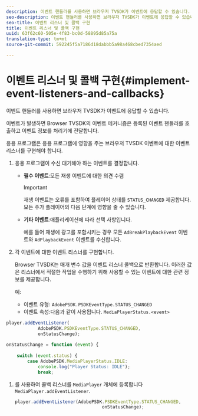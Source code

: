 ```yaml
---
description: 이벤트 핸들러를 사용하면 브라우저 TVSDK가 이벤트에 응답할 수 있습니다.
seo-description: 이벤트 핸들러를 사용하면 브라우저 TVSDK가 이벤트에 응답할 수 있습니다.
seo-title: 이벤트 리스너 및 콜백 구현
title: 이벤트 리스너 및 콜백 구현
uuid: 63f62c60-505e-4f83-bc0d-58895d85a75a
translation-type: tm+mt
source-git-commit: 592245f5a7186d18dabbb5a98a468cbed7354aed

---
```



# 이벤트 리스너 및 콜백 구현{#implement-event-listeners-and-callbacks}

이벤트 핸들러를 사용하면 브라우저 TVSDK가 이벤트에 응답할 수 있습니다.

이벤트가 발생하면 Browser TVSDK의 이벤트 메커니즘은 등록된 이벤트 핸들러를 호출하고 이벤트 정보를 처리기에 전달합니다.

응용 프로그램은 응용 프로그램에 영향을 주는 브라우저 TVSDK 이벤트에 대한 이벤트 리스너를 구현해야 합니다.

1. 응용 프로그램이 수신 대기해야 하는 이벤트를 결정합니다.

   * **필수 이벤트**:모든 재생 이벤트에 대한 의견 수렴

      >[!IMPORTANT]
      >
      >재생 이벤트는 오류를 포함하여 플레이어 상태를 `STATUS_CHANGED` 제공합니다. 모든 주가 플레이어의 다음 단계에 영향을 줄 수 있습니다.

   * **기타 이벤트**:애플리케이션에 따라 선택 사항입니다.

      예를 들어 재생에 광고를 포함시키는 경우 모든 `AdBreakPlaybackEvent` 이벤트와 `AdPlaybackEvent` 이벤트를 수신합니다.

1. 각 이벤트에 대한 이벤트 리스너를 구현합니다.

   Browser TVSDK는 매개 변수 값을 이벤트 리스너 콜백으로 반환합니다. 이러한 값은 리스너에서 적절한 작업을 수행하기 위해 사용할 수 있는 이벤트에 대한 관련 정보를 제공합니다.

   예:

   * 이벤트 유형: `AdobePSDK.PSDKEventType.STATUS_CHANGED`
   * 이벤트 속성:다음과 같이 사용됩니다. `MediaPlayerStatus.<event>`

```js
player.addEventListener( 
            AdobePSDK.PSDKEventType.STATUS_CHANGED,  
            onStatusChange); 
 
onStatusChange = function (event) { 
 
    switch (event.status) { 
        case AdobePSDK.MediaPlayerStatus.IDLE: 
            console.log("Player Status: IDLE"); 
            break;
```

1. 를 사용하여 콜백 리스너를 `MediaPlayer` 개체에 등록합니다 `MediaPlayer.addEventListener`.

   ```js
   player.addEventListener(AdobePSDK.PSDKEventType.STATUS_CHANGED,  
                                    onStatusChange);
   ```
